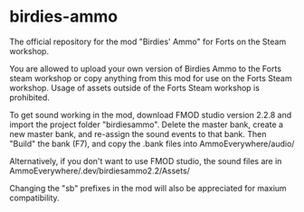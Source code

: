 # birdies-ammo
 The official repository for the mod "Birdies' Ammo" for Forts on the Steam workshop.
 
You are allowed to upload your own version of Birdies Ammo to the Forts steam workshop or copy anything from this mod for use on the Forts Steam workshop.
Usage of assets outside of the Forts Steam workshop is prohibited.
 
 To get sound working in the mod, download FMOD studio version 2.2.8 and import the project folder "birdiesammo".
 Delete the master bank, create a new master bank, and re-assign the sound events to that bank.
 Then "Build" the bank (F7), and copy the .bank files into AmmoEverywhere/audio/
 
 Alternatively, if you don't want to use FMOD studio, the sound files are in AmmoEverywhere/.dev/birdiesammo2.2/Assets/
 
Changing the "sb" prefixes in the mod will also be appreciated for maxium compatibility.
